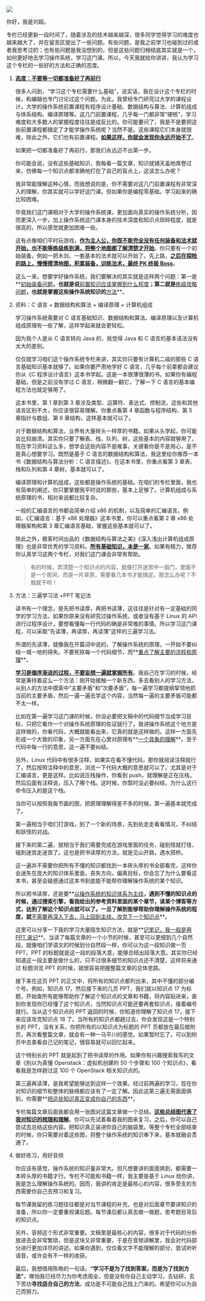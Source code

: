 ![](./pics/Snipaste_2020-08-11_15-43-33.png)

你好，我是刘超。

专栏已经更新一段时间了，随着涉及的技术越来越深，很多同学觉得学习的难度也越来越大了，并在留言区提出了一些问题。有些问题，是我之前学习也碰到过的或者我思考过的；也有些问题是我没想到的，但是这些问题归根结底其实就是一个，如何更好地去学习操作系统，学习这门课。所以，今天我就给你讲讲，我认为学习这个专栏的一些好的方法和正确的态度。

1. **<u>态度：不要等一切都准备好了再前行</u>**

   很多人问到，“学习这个专栏需要什么基础”，说实话，我在设计这个专栏的时候，和编辑也专门讨论过这个问题。为此，我曾经专门研究过大学的课程设计。大学的操作系统前置课程有程序设计基础、数据结构与算法、计算机组成与体系结构、编译原理等。这几门前置课程，几乎每一门都非常“硬核”，学习难度和大多数人的掌握程度往往是成反比的。你可能要问了，我是不是要把这些前置课程都搞定了才能学操作系统呢？当然不是。这些课程它们本身就很难，除此之外，它们也有前置课程。**<u>如果这样，你就会发现你永远开始不了</u>**。

   如果把一切都准备好了再前行，那我们永远迈不出第一步。

   你可能会说，没有这些基础知识，我每看一篇文章，知识就铺天盖地席卷过来，仿佛每一个知识点都准确地打在了自己的盲点上，这该怎么办呢？

   我非常能理解这种心情，而我想说的是，你不需要对这几门前置课程有非常深入的理解，你其实就可以学好这门课。但如果你是编程零基础，学习起来的确比较困难。

   毕竟我们这门课相对于大学的操作系统课，更加面向真实的操作系统分析，因而更深入一步，加上操作系统这门课本身的技术深度和知识点琐碎程度，就是很高的，所以感觉就更加困难一些。

   这有点像咱们平时玩游戏，**<u>作为主人公，你既不能完全没有任何装备和法术就开始，也不能等练级练到满，将整个地图都了解清楚才开始</u>**。你只要有一个初始装备，例如一把木剑、一套基本的法术就可以开始了。先上路，**<u>之后在探险的路上，慢慢摸清地图，积累装备，训练法术，最终 PK 终极 Boss</u>**。

   这么一来，想要学好操作系统，我们要解决的其实就是这样两个问题：第一是**<u>初始装备问题</u>**，也就是说**<u>前置知识应该掌握到什么程度</u>**；第二就是**<u>练级攻略问题</u>**，也就是掌握这些操作系统知识的**<u>方法</u>**。

2. 资料：C 语言 + 数据结构和算法 + 编译原理 + 计算机组成

   学习操作系统需要对 C 语言基础知识、数据结构和算法、编译原理以及计算机组成原理有一些了解，这样学起来就会更轻松。

   因为我个人是从 C 语言转向 Java 的，我觉得 Java 和 C 语言的基本语法没有太大的差别。

   仅仅就学习咱们这个操作系统专栏来讲，其实你只要有计算机二级的那些 C 语言基础知识基本就够了。如果你要严肃地学好 C 语言，几乎每个前辈都会建议你从《C 程序设计语言》这本书学起。这是一本很薄很薄的书。如果你有编程基础，但是之前没有学过 C 语言，稍微翻一翻它，了解一下 C 语言的基本编程方法也就足够用了。

   这本书里，第 1 章到第 3 章涉及类型、运算符、表达式、控制流，这些和其他语言区别不大，你应该很容易理解。你重点看第 4 章函数与程序结构、第 5 章指针与数组、第 6 章结构，这样基本就可以了。

   对于数据结构和算法，业界有大量砖头一样厚的书籍。如果从头学起，你可能会比较崩溃。其实你只要了解表、栈、队列、树，这些基本的内容就够用了。现在学习资料这么多，想学会这些内容不是难事，关键看你是不是用心，是不是真心想要学习。既然是基于 C 语言的数据结构和算法，我这里给你推荐一本书《数据结构与算法分析：C 语言描述》。在这本书里，你重点看第 3 章表、栈和队列和第 4 章树，基本就可以了。

   编译原理和计算机组成，这些都是操作系统的基础。在咱们的专栏里面，我也有简单的阐述，你只要掌握我平时说的那些，基本上足够了。计算机组成与系统原理的书，相对来说都比较复杂。

   一般的汇编语言的书都会简单介绍 x86 的机制，以及简单的汇编语言。例如，《汇编语言：基于 x86 处理器》这本书里，你可以重点看第 2 章 x86 处理器架构和第 3 章汇编语言基础，掌握这些基本就可以了。

   除此之外，极客时间出品的《数据结构与算法之美》《深入浅出计算机组成原理》也是非常优秀的学习资料。**<u>所有基础知识，本是一家</u>**。如果有精力，推荐你认真学习这两个专栏，对我们这门课会非常有帮助。

   > 有的时候，弄清楚一个知识点的内容，就像打开迷宫中一扇门，里面不是一个房间，而是一片草原，需要看几本书才能搞定。那怎么办呢？不服就干呗！

3. 方法：三遍学习法 +PPT 笔记法

   读书有一个理念，是先把书读厚，再把书读薄，这往往是针对有一定基础的同学的学习方法，如果你原来没有研究过操作系统，或者没有基于 Linux 的 API 进行过程序设计，要想看懂每一行代码的确是非常难的事情。所以学习这门课程，可以采取“先读薄，再读厚，再读薄”这样的三遍学习法。

   所谓的先读薄，就像我在开篇词中说的，了解操作系统的原理，一开始不要纠结一城一地的得失。不要死抠每一个代码细节，而**<u>重点了解主要的流程和原理</u>**。

   **<u>学习是循序渐进的过程，不要妄想一遍就掌握所有</u>**。我自己在学习的时候，经常是秉持着这么一个方法：刚开始接触一个新东西，多去看别人的学习方法，从别人的方法中摸索中“主要矛盾”和“次要矛盾”，每一遍学习都提纲挈领地抓当前的主要矛盾，然后一遍一遍去学这个内容，当然每一遍的主要矛盾可能都不太一样。

   比如在第一遍学习这门课的时候，你没必要把文稿中的代码细节当成学习目标，只把它看作一个对操作系统原理的佐证就行了。我讲操作系统这个地方是这样做的，你看代码，大概就能看出来，它真的就是这样做的。这样一方面先形成一个大致的印象，另一方面先在心里对原理有**<u>一个具象的理解</u>**。至于代码中每一行的意思，这一遍不要纠结。

   另外，Linux 代码中有很多注释，如果实在看不懂代码，那你就阅读注释就行了，然后按照注释中的意思，浏览一下代码大概的意思就可以了。尤其是对于汇编语言，更是这样。比如说压栈操作，你看到 push，就理解是正在压栈，然后后面有注释说，压入了哪个栈。这时候，你暂时没必要纠结，为什么这行命令压入的是这个栈。

   当你可以按照我每节画的图，把原理理解得差不多的时候，第一遍基本就完成了。

   第一遍相当于咱们打游戏，到了一个新的场景，先到处走走看看情况，不纠结和妖怪的对战。

   接下来的第二遍，就相当于我们需要完成在游戏里面的任务，碰到怪就打怪，碰到迷宫走迷宫了。这也是把书读厚的方法，就是见山开路，遇水搭桥。

   这一遍并不需要你把所有不懂的知识都找到一本砖头厚的书全部看完，这样你会迷失在庞大的知识体系里面，丧失方向，偏离目标，你会忘了为什么要看这本书，甚至会疑惑通过这本书到底能不能帮你理解操作系统的某个知识。

   所以把书读厚，还是要**<u>以操作系统的知识体系为主线</u>**，遇到不懂的知识点的时候，通过搜索引擎，看我给出的参考资料里面的某个章节，读某个博客等方式，达到了解这个知识点就可以了。一旦了解到能够帮助你理解操作系统的程度，就**<u>不需要再深入下去，马上回到主线，攻克下一个知识点</u>**。

   这里可以分享一下我的学习大量陌生知识方法，就是**<u>记笔记，我一般是用 PPT 来记</u>**。当读了每篇文章的一个小节的时候，甚至可以更细到几个自然段，就像咱们学语文的时候划分自然段一样，你可以为这一段知识做一页 PPT，PPT 的标题就是这一段的段落大意，能够总结出段落大意。其实你已经知道这一段主要是做什么的，只不过很多细节的知识点还不清楚，这样将来通过 标题浏览 PPT 的时候，就很容易把握整篇文章的总体思路。

   接下来在这页 PPT 的正文中，将所有的知识点都列出来，其中不懂的部分编个号。例如，知识点 17，然后接下来的几页 PPT，我们就以知识点 17 为标题，开始查所有能够帮助你了解这个知识点的文章和书籍，将内容贴进来，直到你发现你已经懂了这个知识点，当然知识点可能还要再套知识点，接着编号就行。当从这个知识点的 PPT 返回的时候，你知道你理解了知识点 17，接下来应该攻克知识点 18 了。当所有的知识点都趟过去，你会发现这是一个特别长的 PPT，没有关系，你把所有的以知识点为标题的 PPT 页都放在最后做附页，再次看整篇文章，就会有一种一马平川的感觉。如果暂时忘了，可以到附页中去查看自己记的笔记，很容易就可以回忆起来。

   这个特别长的 PPT 就是起到了把书读厚的作用。如果你有兴趣搜索我写的文章《别以为真懂 Openstack：虚拟机创建的 50 个步骤和 100 个知识点》，看看我是怎样趟过这 100 个 OpenStack 相关知识点的。

   第三遍再读薄，是我希望能够达到这样一个效果。经过前两遍的学习，现在你对知识的细节和整体的脉络都应该有了一定了解。因此这第三遍无需面面俱到，你需要**<u>把这些知识真正变成你自己的东西</u>**。

   专栏每篇文章后面我都会用一张图对这篇文章做一个总结。**<u>这些总结图代表了我对知识的梳理和理解</u>**。你可以先试着看着我的图来复习，之后，你可以自己尝试去总结这些内容。把知识真正装进你自己的脑袋里。等整个专栏全部结束的时候，你只需要对着这些图，将整个操作系统的知识串下来，基本就融会贯通了。

4. 做好练习，用好音频

   你应该有感觉，操作系统的知识量非常大。但凡想要讲的面面俱到，都需要一本砖头厚的书籍才行。专栏不可能和书籍一样，我主要是基于 Linux 给你讲，我是怎么理解操作系统的。因而，我讲的肯定是最核心的内容，很多旁支的东西需要你自己去预习和复习。

   每节课我留的练习题往往都是对当节课程的补充，也是对后面章节要讲知识的准备，所以你一定要重视课后题。每节课后都认真去做一做题，思考题目背后的知识点。

   另外，音频这个形式非常重要。文稿里是最核心的内容，很多对于代码的分析放进去会非常繁琐，但是这块又非常重要，于是在音频讲解里，我会对代码部分进行更加详尽的讲述。如果你遇到，仅仅看文字不能理解的部分，尝试听听语音，或许会有不一样的收获。

   最后，我想借用陈皓的一句话，**“学习不是为了找到答案，而是为了找到方法”**。哪怕我已经尽力为你考虑周全，但是没有你自己主动学习，去钻研，去下苦功**寻找适合自己的方法**，成功是不可能自己找上门来的。希望你可以为自己而努力。

